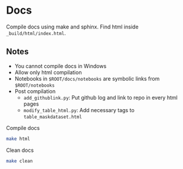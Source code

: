 # Docs
Compile docs using make and sphinx. Find html inside `_build/html/index.html`.

## Notes
- You cannot compile docs in Windows
- Allow only html compilation
- Notebooks in `$ROOT/docs/notebooks` are symbolic links from `$ROOT/notebooks`
- Post compilation
    - `add_githublink.py`: Put github log and link to repo in every html pages
    - `modify_table_html.py`: Add necessary tags to `table_maskdataset.html`

Compile docs
``` bash
make html
```

Clean docs
```bash
make clean
```
